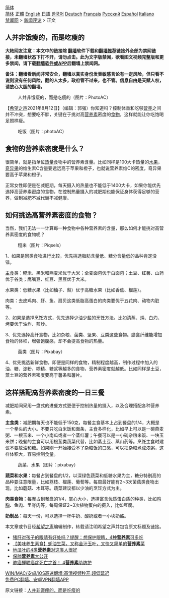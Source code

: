  <!-- 面包屑导航 --> <div class="breadcrumb"><!-- GTranslate: https://gtranslate.io/ -->  <div class="switcher notranslate">  <div class="selected">  <a href="#" onclick="return false;"> 简体</a>  </div>  <div class="option">  <a href="https://www.bannedbook.org" onclick="doGTranslate('zh-CN|zh-CN');jQuery('div.switcher div.selected a').html(jQuery(this).html());return false;" title="简体中文" class="nturl selected"> 简体</a>  <a href="https://www.bannedbook.org/zh-tw/" onclick="doGTranslate('zh-CN|zh-TW');jQuery('div.switcher div.selected a').html(jQuery(this).html());return false;" title="繁體中文" class="nturl"> 正體</a>  <a href="https://www.bannedbook.org/en/" onclick="doGTranslate('zh-CN|en');jQuery('div.switcher div.selected a').html(jQuery(this).html());return false;" title="English" class="nturl"> English</a>  <a href="https://www.bannedbook.org/ja/" onclick="doGTranslate('zh-CN|ja');jQuery('div.switcher div.selected a').html(jQuery(this).html());return false;" title="日本語" class="nturl"> 日語</a>  <a href="https://www.bannedbook.org/ko/" onclick="doGTranslate('zh-CN|ko');jQuery('div.switcher div.selected a').html(jQuery(this).html());return false;" title="한국어" class="nturl"> 한국어</a>  <a href="https://www.bannedbook.org/de/" onclick="doGTranslate('zh-CN|de');jQuery('div.switcher div.selected a').html(jQuery(this).html());return false;" title="Deutsch" class="nturl"> Deutsch</a>  <a href="https://www.bannedbook.org/fr/" onclick="doGTranslate('zh-CN|fr');jQuery('div.switcher div.selected a').html(jQuery(this).html());return false;" title="Français" class="nturl"> Français</a>  <a href="https://www.bannedbook.org/ru/" onclick="doGTranslate('zh-CN|ru');jQuery('div.switcher div.selected a').html(jQuery(this).html());return false;" title="Русский" class="nturl"> Русский</a>  <a href="https://www.bannedbook.org/es/" onclick="doGTranslate('zh-CN|es');jQuery('div.switcher div.selected a').html(jQuery(this).html());return false;" title="Español" class="nturl"> Español</a>  <a href="https://www.bannedbook.org/it/" onclick="doGTranslate('zh-CN|it');jQuery('div.switcher div.selected a').html(jQuery(this).html());return false;" title="Italiano" class="nturl"> Italiano</a>  </div>  </div>      <div class='breadcrumb-sub'><!-- Breadcrumb NavXT 6.3.0 --> <a href="https://www.bannedbook.org/" class="home">禁闻网</a> &gt; <a href="https://www.bannedbook.org/bnews/comments/" class="category">新闻评论</a> &gt; 正文</div></div><h2>人并非饿瘦的，而是吃瘦的</h2> <p class="notice"><b>大陆网友注意：本文中的链接除 <a href="https://github.com/bannedbook/fanqiang" >翻墙</a>软件下载和<a href="https://github.com/killgcd/justmysocks/blob/master/README.md">翻墙推荐</a>链接外全部为禁网链接，未翻墙状态下打不开，请勿点击。此为文字版禁闻，欲看图文视频完整版和更多禁闻，请下载<a href="https://github.com/bannedbook/fanqiang">翻墙软件或APP</a>后翻墙上禁闻网。</p><p>备注：翻墙看新闻非常安全，翻墙以真实身份发表敏感言论有一定风险，但只看不说则没有任何风险，翻的人太多，政府管不过来，也不管。信息自由是天赋人权，请放心大胆的翻墙。</b></p>  <div class="entry"> <figure> <p><figcaption>人并非饿瘦的，而是吃瘦的（图片：PhotoAC）</figcaption></figure> <p>【<span class='wp_keywordlink_affiliate'><a href="https://www.soundofhope.org" title="希望之声" target="_blank">希望之声</a></span>2021年8月12日】（编辑：郭强）你知道吗？控制体重和吃够<a href="https://www.bannedbook.org/bnews/tag/%E8%90%A5%E5%85%BB/" class="st_tag internal_tag" rel="tag" title="标签 营养 下的日志">营养</a>之间并不冲突，想要吃不胖，关键在于挑对高<a href="https://www.bannedbook.org/bnews/tag/%E8%90%A5%E5%85%BB%E7%B4%A0/" class="st_tag internal_tag" rel="tag" title="标签 营养素 下的日志">营养素</a>密度的<a href="https://www.bannedbook.org/bnews/tag/%e9%a3%9f%e7%89%a9/" class="st_tag internal_tag" rel="tag" title="标签 食物 下的日志">食物</a>，这样就能让你吃饱喝足照样瘦。</p> <figure><figcaption>吃饭（图片：photoAC）</figcaption></figure> <h2>食物的营养素密度是什么？</h2> <p>很简单，就是指单位<a href="https://www.bannedbook.org/bnews/tag/%E7%83%AD%E9%87%8F/" class="st_tag internal_tag" rel="tag" title="标签 热量 下的日志">热量</a>食物中的营养素含量。比如同样是100大卡热量的<a href="https://www.bannedbook.org/bnews/tag/%e6%b0%b4%e6%9e%9c/" class="st_tag internal_tag" rel="tag" title="标签 水果 下的日志">水果</a>，<a href="https://www.bannedbook.org/bnews/tag/%e5%a5%87%e5%bc%82%e6%9e%9c/" class="st_tag internal_tag" rel="tag" title="标签 奇异果 下的日志">奇异果</a>的维生素C含量要远远高于苹果和橙子，也就说营养素维C的密度，奇异果要高于苹果和橙子。</p> <p>正常女性即便是在减肥期，每天摄入的热量也不能低于1400大卡，如果你能优先选择高营养素密度的食物，在控制热量摄入的减肥期也能保证身体获得足够的营养，做到减肥不减代谢不减健康。</p> <h2>如何挑选高营养素密度的食物？</h2> <p>当然，我们无法一一计算每一种食物中各种营养素的含量，那么如何才能挑对高营养素密度的食物呢？</p>  <figure><figcaption>糙米（图片：Piqsels）</figcaption></figure> <p>1、如果是同类食物进行比较，优先挑选脂肪含量低、糖分含量低的品种肯定没错。</p> <p><a href="https://www.bannedbook.org/bnews/tag/%e4%b8%bb%e9%a3%9f/" class="st_tag internal_tag" rel="tag" title="标签 主食 下的日志">主食</a>类：糙米、黑米和燕麦米优于大米；全麦面包优于白面包；土豆、红薯、山药优于谷类；鹰嘴豆、红豆、黑豆优于大米。</p> <p>水果类：低糖水果（比如柚子、梨）优于高糖水果（比如香蕉、榴莲）。</p> <p>肉类：去皮鸡肉、虾、鱼、扇贝这类低脂高蛋白的肉类要优于五花肉、动物内脏等。</p>  <p>2、如果是选择烹饪方式，优先选择少油少盐的烹饪方法。比如清蒸、炖、白灼、烤要优于油炸、煎炒。</p> <p>3、优先选择高纤食物，比如杂粮、菌类、坚果、豆类这些食物。膳食纤维能增加食物的体积，增强饱腹感，却不会提高食物的热量。</p> <figure><figcaption>菌类（图片：Pixabay）</figcaption></figure> <p>4、优先挑选新鲜食物，即便是同样的食物，精制程度越高，制作过程中加入的油、糖、淀粉、糊精、糖浆等越多的食物，营养素密度就越低。比如同样是土豆，蒸土豆的营养素密度要高于薯条和薯片。</p> <h2>这样搭配高营养素密度的一日三餐</h2> <p>减肥期间采用一盘式的进餐方式更便于控制热量的摄入，以及合理搭配各种营养素。</p>  <p><strong>主食类：</strong>减肥期每天也不能低于150克，每餐主食基本上占到餐盘的1/4，大概是一个拳头的大小。不要只吃白米饭和面条，主食多样化，比如早上可以是一碗燕麦粥、一根玉米、一个小南瓜或者一个蒸红薯；午餐可以是一小碗杂粮米饭、一块玉米饼；晚餐的主食可以用根茎类蔬菜代替，比如蒸土豆、蒸山药等。烹饪主食时建议不要放油和糖。如果刚一开始接受不了杂粮饭的口感，可以把杂粮煮成浓粥，这样体积大，容易控制食量。</p> <figure><figcaption>蔬菜、水果（图片：pixabay）</figcaption></figure> <p><strong>蔬菜和水果：</strong>每餐占到餐盘的1/2，以深绿色蔬菜和低糖水果为主，糖分特别高的品种要注意限量，比如荔枝、榴莲、葡萄等。每周最好能有2~3次菌菇类食物出现，比如蘑菇、木耳等。蔬菜建议都以少油的烹饪方式为主。</p> <p><strong>肉类食物：</strong>每餐占到餐盘的1/4，掌心大小，选择富含优质蛋白质的种类，比如<a href="https://www.bannedbook.org/bnews/tag/%e9%b8%a1%e8%83%b8/" class="st_tag internal_tag" rel="tag" title="标签 鸡胸 下的日志">鸡胸</a>、鱼肉、里脊肉等，每周保证2~3次植物蛋白的摄入，比如豆腐。</p> <p><strong>奶制品：</strong>每天一份，可以选择一杯牛奶、酸奶或者一小块奶酪。</p>  <p>本文章或节目经<a href="https://www.bannedbook.org/bnews/tag/%e5%b8%8c%e6%9c%9b%e4%b9%8b%e5%a3%b0/" class="st_tag internal_tag" rel="tag" title="标签 希望之声 下的日志">希望之声</a>编辑制作，转载请注明希望之声并包含原文标题及链接。 </p> <ul class='op-related-articles' title='相关阅读'> <li><a href='https://www.bannedbook.org/bnews/lifebaike/20210810/1603440.html' target='_blank'>猪肝对孩子的眼睛有好处吗？提醒：想保护眼睛，4种<b>营养素</b>可多吃</a></li> <li><a href='https://www.bannedbook.org/bnews/comments/20210704/1580396.html' target='_blank'>【美味养生素食】蚝油生菜，又称金汁玉叶，又快又简单的<b>营养素</b>菜</a></li> <li><a href='https://www.bannedbook.org/bnews/comments/20210702/1578518.html' target='_blank'>地瓜叶的4类<b>营养素</b>对这类人很好</a></li> <li><a href='https://www.bannedbook.org/bnews/comments/20210701/1577745.html' target='_blank'>保肺<b>营养素</b>大公开</a></li> <li><a href='https://www.bannedbook.org/bnews/comments/20210628/1576018.html' target='_blank'>肺癌蝉联癌症死亡之首！ 4<b>营养素</b>助防护</a></li> </ul> <p class="texttj"> <a href="https://github.com/bannedbook/fanqiang/wiki/V2ray%E6%9C%BA%E5%9C%BA" target="_blank">WIN/MAC/安卓/iOS高速翻墙:高清视频秒开,超低延迟</a><br/> <a href="https://github.com/bannedbook/fanqiang/wiki/%E7%A6%81%E9%97%BB%E7%BD%91%E5%AE%89%E5%8D%93%E7%BF%BB%E5%A2%99%E6%96%B0%E9%97%BBAPP" target="_blank">免费PC翻墙、安卓VPN翻墙APP</a></p><p>原文链接：<a class="src_link"  href="https://www.soundofhope.org/post/531989" target="_blank">人并非饿瘦的，而是吃瘦的</a></p><a name='sharetosocial'></a>  <div style="margin-bottom:5px;padding-bottom:5px;clear:both"> <div id="archive-pix-1" class="banner-ads"> <!-- AuctionX Display platform tag START --> <div id="26318x728x90x621x_ADSLOT2" clicktrack="%%CLICK_URL_ESC%%"></div> <!-- AuctionX Display platform tag END --> </div> <div id="archive-pix-2" class="banner-ads"> <!-- AuctionX Display platform tag START --> <div id="26315x300x250x621x_ADSLOT2" clicktrack="%%CLICK_URL_ESC%%"></div> <!-- AuctionX Display platform tag END --> </div> </div>  <div id="archive-pix-1" class="banner-ads"> <!-- AuctionX Display platform tag START --> <div id="26318x728x90x621x_ADSLOT3" clicktrack="%%CLICK_URL_ESC%%"></div> <!-- AuctionX Display platform tag END --> </div> </div><!--END ENTRY--> 
